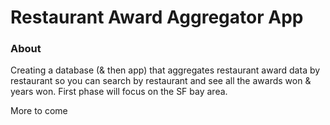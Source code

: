 # Restaurant Award Aggregator App

### About
Creating a database (& then app) that aggregates restaurant award data by restaurant so you can search by restaurant and see all the awards won & years won.
First phase will focus on the SF bay area.


More to come